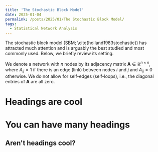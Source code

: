 ```yaml
---
title: 'The Stochastic Block Model'
date: 2025-01-04
permalink: /posts/2025/01/The Stochastic Block Model/
tags:
  - Statistical Network Analysis
---
```


The stochastic block model (SBM; \cite{holland1983stochastic}) has attracted much attention and is arguably the best studied and most commonly used. Below, we briefly review its setting.

We denote a network with $n$ nodes by its adjacency matrix $\boldsymbol{A} \in \mathbb{R}^{n \times n}$, where $A_{ij} = 1$ if there is an edge (link) between nodes $i$ and $j$ and $A_{ij} = 0$ otherwise. We do not allow for self-edges (self-loops), i.e., the diagonal entries of $\boldsymbol{A}$ are all zero.

Headings are cool
======

You can have many headings
======

Aren't headings cool?
------
